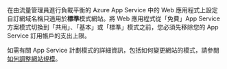 在由流量管理員進行負載平衡的 Azure App Service 中的 Web 應用程式上設定自訂網域名稱只適用於**標準**模式網站。將 Web 應用程式從「免費」App Service 方案模式切換到「共用」、「基本」或「標準」模式之前，您必須先移除您的 App Service 訂用帳戶的支出上限。 

如需有關 App Service 計劃模式的詳細資訊，包括如何變更網站的模式，請參閱[如何調整網站規模](../articles/web-sites-scale.md)。

<!--HONumber=52--> 
